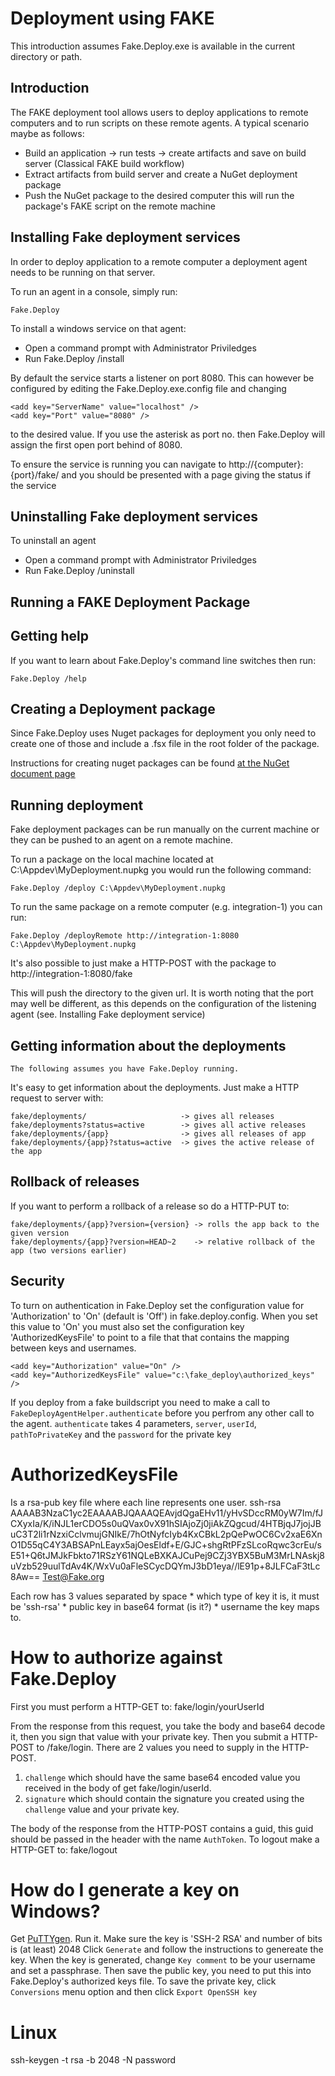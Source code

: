 # Deployment using FAKE

This introduction assumes Fake.Deploy.exe is available in the current directory or path.

## Introduction

The FAKE deployment tool allows users to deploy applications to remote computers and to run scripts on these remote agents. A typical scenario maybe as follows:


* Build an application -> run tests -> create artifacts and save on build server (Classical FAKE build workflow)
* Extract artifacts from build server and create a NuGet deployment package
* Push the NuGet package to the desired computer this will run the package's FAKE script on the remote machine

## Installing Fake deployment services

In order to deploy application to a remote computer a deployment agent needs to be running on that server.

To run an agent in a console, simply run:

    Fake.Deploy

To install a windows service on that agent:

   * Open a command prompt with Administrator Priviledges
   * Run Fake.Deploy /install

By default the service starts a listener on port 8080. This can however be configured by editing the Fake.Deploy.exe.config file
and changing

    <add key="ServerName" value="localhost" />
    <add key="Port" value="8080" />

to the desired value. If you use the asterisk as port no. then Fake.Deploy will assign the first open port behind of 8080.

To ensure the service is running you can navigate to http://{computer}:{port}/fake/ and you should be presented with a page giving the
status if the service

## Uninstalling Fake deployment services

To uninstall an agent

   * Open a command prompt with Administrator Priviledges
   * Run Fake.Deploy /uninstall

## Running a FAKE Deployment Package

## Getting help

If you want to learn about Fake.Deploy's command line switches then run:

    Fake.Deploy /help

## Creating a Deployment package

Since Fake.Deploy uses Nuget packages for deployment you only need to create one of those and include a .fsx file in the root folder of the package.

Instructions for creating nuget packages can be found [at the NuGet document page](http://docs.nuget.org/docs/creating-packages/creating-and-publishing-a-package)

## Running deployment

Fake deployment packages can be run manually on the current machine or they can be pushed to an agent on a remote machine.

To run a package on the local machine located at C:\Appdev\MyDeployment.nupkg you would run the following command:

    Fake.Deploy /deploy C:\Appdev\MyDeployment.nupkg

To run the same package on a remote computer (e.g. integration-1) you can run:

    Fake.Deploy /deployRemote http://integration-1:8080 C:\Appdev\MyDeployment.nupkg

It's also possible to just make a HTTP-POST with the package to http://integration-1:8080/fake

This will push the directory to the given url. It is worth noting that the port may well be different, as this depends on the configuration of the
listening agent (see. Installing Fake deployment service)

## Getting information about the deployments

    The following assumes you have Fake.Deploy running.

It's easy to get information about the deployments. Just make a HTTP request to server with:

    fake/deployments/                     -> gives all releases
    fake/deployments?status=active        -> gives all active releases
    fake/deployments/{app}                -> gives all releases of app
    fake/deployments/{app}?status=active  -> gives the active release of the app

## Rollback of releases

If you want to perform a rollback of a release so do a HTTP-PUT to:

    fake/deployments/{app}?version={version} -> rolls the app back to the given version
    fake/deployments/{app}?version=HEAD~2    -> relative rollback of the app (two versions earlier)

## Security
To turn on authentication in Fake.Deploy set the configuration value for 'Authorization' to 'On' (default is 'Off') in fake.deploy.config.
When you set this value to 'On' you must also set the configuration key 'AuthorizedKeysFile' to point to a file that that contains the mapping between keys and usernames.

    <add key="Authorization" value="On" />
    <add key="AuthorizedKeysFile" value="c:\fake_deploy\authorized_keys" />

If you deploy from a fake buildscript you need to make a call to `FakeDeployAgentHelper.authenticate` before you perfrom any other call to the agent.
`authenticate` takes 4 parameters, `server`, `userId`, `pathToPrivateKey` and the `password` for the private key

# AuthorizedKeysFile
Is a rsa-pub key file where each line represents one user.
    ssh-rsa AAAAB3NzaC1yc2EAAAABJQAAAQEAvjdQgaEHv11/yHvSDccRM0yW7Im/fJCXyxIa/K/iNJL1erCDO5s0uQVax0vX91hSIAjoZj0jiAkZQgcud/4HTBjqJ7jojJBuC3T2li1rNzxiCclvmujGNIkE/7hOtNyfcIyb4KxCBkL2pQePwOC6Cv2xaE6XnO1D55qC4Y3ABSAPnLEayx5ajOesEldf+E/GJC+shgRtPFzSLcoRqwc3crEu/sE51+Q6tJMJkFbkto71RSzY61NQLeBXKAJCuPej9CZj3YBX5BuM3MrLNAskj8uVzb529uulTdAv4K/WxVu0aFleSCycDQYmJ3bD1eya//lE91p+8JLFCaF3tLc8Aw== Test@Fake.org

Each row has 3 values separated by space
    * which type of key it is, it must be 'ssh-rsa'
    * public key in base64 format (is it?)
    * username the key maps to.

# How to authorize against Fake.Deploy
First you must perform a HTTP-GET to:
        fake/login/yourUserId

From the response from this request, you take the body and base64 decode it, then you sign that value with your private key.
Then you submit a HTTP-POST to
        /fake/login.
There are 2 values you need to supply in the HTTP-POST.
1) `challenge` which should have the same base64 encoded value you received in the body of get fake/login/userId.
2) `signature` which should contain the signature you created using the `challenge` value and your private key.

The body of the response from the HTTP-POST contains a guid, this guid should be passed in the header with the name `AuthToken`.
To logout make a HTTP-GET to:
        fake/logout


# How do I generate a key on Windows?
Get [PuTTYgen](http://www.chiark.greenend.org.uk/~sgtatham/putty/download.html).
Run it.
Make sure the key is 'SSH-2 RSA' and number of bits is (at least) 2048
Click `Generate` and follow the instructions to genereate the key.
When the key is generated, change `Key comment` to be your username and set a passphrase.
Then save the public key, you need to put this into Fake.Deploy's authorized keys file.
To save the private key, click `Conversions` menu option and then click `Export OpenSSH key`

# Linux
 ssh-keygen -t rsa -b 2048 -N password